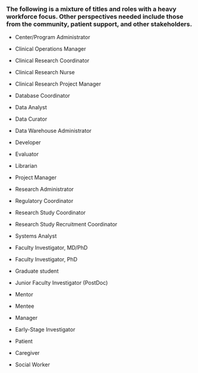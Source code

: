### The following is a mixture of titles and roles with a heavy workforce focus. Other perspectives needed include those from the community, patient support, and other stakeholders.

* Center/Program Administrator
* Clinical Operations Manager
* Clinical Research Coordinator
* Clinical Research Nurse
* Clinical Research Project Manager
* Database Coordinator
* Data Analyst
* Data Curator
* Data Warehouse Administrator
* Developer
* Evaluator
* Librarian
* Project Manager
* Research Administrator 
* Regulatory Coordinator
* Research Study Coordinator
* Research Study Recruitment Coordinator
* Systems Analyst

* Faculty Investigator, MD/PhD
* Faculty Investigator, PhD
* Graduate student
* Junior Faculty Investigator (PostDoc)

* Mentor
* Mentee
* Manager
* Early-Stage Investigator

* Patient
* Caregiver
* Social Worker
